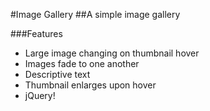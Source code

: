 #Image Gallery
##A simple image gallery

###Features
- Large image changing on thumbnail hover
- Images fade to one another
- Descriptive text
- Thumbnail enlarges upon hover
- jQuery!